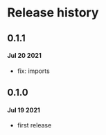 # Release history

## 0.1.1
#### Jul 20 2021
- fix: imports

## 0.1.0
#### Jul 19 2021
- first release
